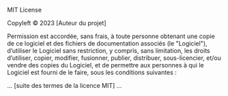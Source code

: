 MIT License

Copyleft © 2023 [Auteur du projet]

Permission est accordée, sans frais, à toute personne obtenant une copie de ce logiciel et des fichiers de documentation associés (le "Logiciel"), d’utiliser le Logiciel sans restriction, y compris, sans limitation, les droits d’utiliser, copier, modifier, fusionner, publier, distribuer, sous-licencier, et/ou vendre des copies du Logiciel, et de permettre aux personnes à qui le Logiciel est fourni de le faire, sous les conditions suivantes :

... [suite des termes de la licence MIT] ...
